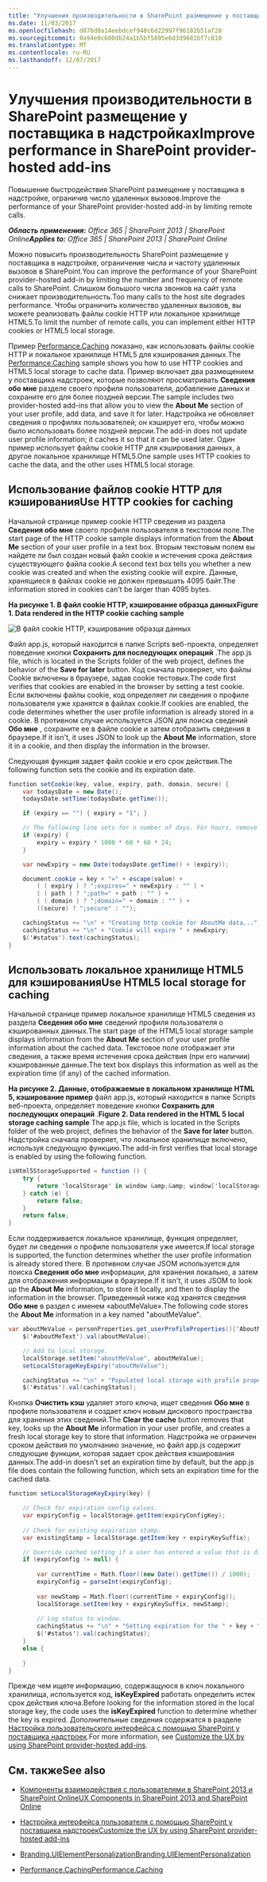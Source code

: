 ```yaml
---
title: "Улучшения производительности в SharePoint размещение у поставщика в надстройках"
ms.date: 11/03/2017
ms.openlocfilehash: d876d0a14eebdcef940c6d22997f96182b51af28
ms.sourcegitcommit: 0a94e0c600db24a1b5bf5895e6d3d9681bf7c810
ms.translationtype: MT
ms.contentlocale: ru-RU
ms.lasthandoff: 12/07/2017
---
```

# <a name="improve-performance-in-sharepoint-provider-hosted-add-ins"></a><span data-ttu-id="384c3-102">Улучшения производительности в SharePoint размещение у поставщика в надстройках</span><span class="sxs-lookup"><span data-stu-id="384c3-102">Improve performance in SharePoint provider-hosted add-ins</span></span>

<span data-ttu-id="384c3-103">Повышение быстродействия SharePoint размещение у поставщика в надстройке, ограничив число удаленных вызовов.</span><span class="sxs-lookup"><span data-stu-id="384c3-103">Improve the performance of your SharePoint provider-hosted add-in by limiting remote calls.</span></span>

<span data-ttu-id="384c3-104">_**Область применения:** Office 365 | SharePoint 2013 | SharePoint Online_</span><span class="sxs-lookup"><span data-stu-id="384c3-104">_**Applies to:** Office 365 | SharePoint 2013 | SharePoint Online_</span></span>

<span data-ttu-id="384c3-105">Можно повысить производительность SharePoint размещение у поставщика в надстройке, ограничение числа и частоту удаленных вызовов в SharePoint.</span><span class="sxs-lookup"><span data-stu-id="384c3-105">You can improve the performance of your SharePoint provider-hosted add-in by limiting the number and frequency of remote calls to SharePoint.</span></span> <span data-ttu-id="384c3-106">Слишком большого числа звонков на сайт узла снижает производительность.</span><span class="sxs-lookup"><span data-stu-id="384c3-106">Too many calls to the host site degrades performance.</span></span> <span data-ttu-id="384c3-107">Чтобы ограничить количество удаленных вызовов, вы можете реализовать файлы cookie HTTP или локальное хранилище HTML5.</span><span class="sxs-lookup"><span data-stu-id="384c3-107">To limit the number of remote calls, you can implement either HTTP cookies or HTML5 local storage.</span></span>

<span data-ttu-id="384c3-108">Пример [Performance.Caching](https://github.com/SharePoint/PnP/tree/dev/Samples/Performance.Caching) показано, как использовать файлы cookie HTTP и локальное хранилище HTML5 для кэширования данных.</span><span class="sxs-lookup"><span data-stu-id="384c3-108">The [Performance.Caching](https://github.com/SharePoint/PnP/tree/dev/Samples/Performance.Caching) sample shows you how to use HTTP cookies and HTML5 local storage to cache data.</span></span> <span data-ttu-id="384c3-109">Пример включает два размещением у поставщика надстроек, которые позволяют просматривать **Сведения обо мне** разделе своего профиля пользователя, добавление данных и сохраните его для более поздней версии.</span><span class="sxs-lookup"><span data-stu-id="384c3-109">The sample includes two provider-hosted add-ins that allow you to view the **About Me** section of your user profile, add data, and save it for later.</span></span> <span data-ttu-id="384c3-110">Надстройка не обновляет сведения о профилях пользователей; он кэширует его, чтобы можно было использовать более поздней версии.</span><span class="sxs-lookup"><span data-stu-id="384c3-110">The add-in does not update user profile information; it caches it so that it can be used later.</span></span> <span data-ttu-id="384c3-111">Один пример использует файлы cookie HTTP для кэширования данных, а другое локальное хранилище HTML5.</span><span class="sxs-lookup"><span data-stu-id="384c3-111">One sample uses HTTP cookies to cache the data, and the other uses HTML5 local storage.</span></span>

## <a name="use-http-cookies-for-caching"></a><span data-ttu-id="384c3-112">Использование файлов cookie HTTP для кэширования</span><span class="sxs-lookup"><span data-stu-id="384c3-112">Use HTTP cookies for caching</span></span>

<span data-ttu-id="384c3-113">Начальной странице пример cookie HTTP сведения из раздела **Сведения обо мне** своего профиля пользователя в текстовом поле.</span><span class="sxs-lookup"><span data-stu-id="384c3-113">The start page of the HTTP cookie sample displays information from the  **About Me** section of your user profile in a text box.</span></span> <span data-ttu-id="384c3-114">Вторым текстовым полем вы найдете ли был создан новый файл cookie и истечения срока действия существующего файла cookie.</span><span class="sxs-lookup"><span data-stu-id="384c3-114">A second text box tells you whether a new cookie was created and when the existing cookie will expire.</span></span> <span data-ttu-id="384c3-115">Данные, хранящиеся в файлах cookie не должен превышать 4095 байт.</span><span class="sxs-lookup"><span data-stu-id="384c3-115">The information stored in cookies can't be larger than 4095 bytes.</span></span>

<span data-ttu-id="384c3-116">**На рисунке 1. В файл cookie HTTP, кэширование образца данных**</span><span class="sxs-lookup"><span data-stu-id="384c3-116">**Figure 1. Data rendered in the HTTP cookie caching sample**</span></span>

![В файл cookie HTTP, кэширование образца данных](media/improve-performance-in-sharepoint-provider-hosted-add-ins/c9427295-4242-48df-9aa8-392b58d7f4c6.png)

<span data-ttu-id="384c3-118">Файл app.js, который находится в папке Scripts веб-проекта, определяет поведение кнопки **Сохранить для последующих операций** .</span><span class="sxs-lookup"><span data-stu-id="384c3-118">The app.js file, which is located in the Scripts folder of the web project, defines the behavior of the  **Save for later** button.</span></span> <span data-ttu-id="384c3-119">Код сначала проверяет, что файлы Cookie включены в браузере, задав cookie тестовых.</span><span class="sxs-lookup"><span data-stu-id="384c3-119">The code first verifies that cookies are enabled in the browser by setting a test cookie.</span></span> <span data-ttu-id="384c3-120">Если включены файлы cookie, код определяет ли сведения о профиле пользователя уже хранятся в файлах cookie.</span><span class="sxs-lookup"><span data-stu-id="384c3-120">If cookies are enabled, the code determines whether the user profile information is already stored in a cookie.</span></span> <span data-ttu-id="384c3-121">В противном случае используется JSON для поиска сведений **Обо мне** , сохраните ее в файле cookie и затем отобразить сведения в браузере.</span><span class="sxs-lookup"><span data-stu-id="384c3-121">If it isn't, it uses JSON to look up the **About Me** information, store it in a cookie, and then display the information in the browser.</span></span>

<span data-ttu-id="384c3-122">Следующая функция задает файл cookie и его срок действия.</span><span class="sxs-lookup"><span data-stu-id="384c3-122">The following function sets the cookie and its expiration date.</span></span>

```c#
function setCookie(key, value, expiry, path, domain, secure) {
    var todaysDate = new Date();
    todaysDate.setTime(todaysDate.getTime());

    if (expiry == "") { expiry = "1"; }

    // The following line sets for n number of days. For hours, remove * 24. For minutes, remove * 60 * 24.
    if (expiry) {
        expiry = expiry * 1000 * 60 * 60 * 24;
    }

    var newExpiry = new Date(todaysDate.getTime() + (expiry));

    document.cookie = key + "=" + escape(value) +
        ( ( expiry ) ? ";expires=" + newExpiry : "" ) +
        ( ( path ) ? ";path=" + path : "" ) +
        ( ( domain ) ? ";domain=" + domain : "" ) +
        ((secure) ? ";secure" : "");

    cachingStatus += "\n" + "Creating http cookie for AboutMe data...";
    cachingStatus += "\n" + "Cookie will expire " + newExpiry;
    $('#status').text(cachingStatus);
}

```

## <a name="use-html5-local-storage-for-caching"></a><span data-ttu-id="384c3-123">Использовать локальное хранилище HTML5 для кэширования</span><span class="sxs-lookup"><span data-stu-id="384c3-123">Use HTML5 local storage for caching</span></span>

<span data-ttu-id="384c3-124">Начальной странице пример локальное хранилище HTML5 сведения из раздела **Сведения обо мне** сведений профиля пользователя о кэшированных данных.</span><span class="sxs-lookup"><span data-stu-id="384c3-124">The start page of the HTML5 local storage sample displays information from the  **About Me** section of your user profile information about the cached data.</span></span> <span data-ttu-id="384c3-125">Текстовое поле отображает эти сведения, а также время истечения срока действия (при его наличии) кэшированные данные.</span><span class="sxs-lookup"><span data-stu-id="384c3-125">The text box displays this information as well as the expiration time (if any) of the cached information.</span></span>

<span data-ttu-id="384c3-126">**На рисунке 2. Данные, отображаемые в локальном хранилище HTML 5, кэширование пример** файл app.js, который находится в папке Scripts веб-проекта, определяет поведение кнопки **Сохранить для последующих операций** .</span><span class="sxs-lookup"><span data-stu-id="384c3-126">**Figure 2. Data rendered in the HTML 5 local storage caching sample** The app.js file, which is located in the Scripts folder of the web project, defines the behavior of the  **Save for later** button.</span></span> <span data-ttu-id="384c3-127">Надстройка сначала проверяет, что локальное хранилище включено, используя следующую функцию.</span><span class="sxs-lookup"><span data-stu-id="384c3-127">The add-in first verifies that local storage is enabled by using the following function.</span></span>

```c#
isHtml5StorageSupported = function () {
    try {
        return 'localStorage' in window &amp;&amp; window['localStorage'] !== null;
    } catch (e) {
        return false;
    }
    return false;
}

```

<span data-ttu-id="384c3-128">Если поддерживается локальное хранилище, функция определяет, будет ли сведения о профиле пользователя уже имеется.</span><span class="sxs-lookup"><span data-stu-id="384c3-128">If local storage is supported, the function determines whether the user profile information is already stored there.</span></span> <span data-ttu-id="384c3-129">В противном случае JSOM используется для поиска **Сведения обо мне** информации, для хранения локально, а затем для отображения информации в браузере.</span><span class="sxs-lookup"><span data-stu-id="384c3-129">If it isn't, it uses JSOM to look up the  **About Me** information, to store it locally, and then to display the information in the browser.</span></span> <span data-ttu-id="384c3-130">Приведенный ниже код хранятся сведения **Обо мне** в раздел с именем «aboutMeValue».</span><span class="sxs-lookup"><span data-stu-id="384c3-130">The following code stores the **About Me** information in a key named "aboutMeValue".</span></span>

```c#
var aboutMeValue = personProperties.get_userProfileProperties()['AboutMe'];
    $('#aboutMeText').val(aboutMeValue);

    // Add to local storage.
    localStorage.setItem("aboutMeValue", aboutMeValue);
    setLocalStorageKeyExpiry("aboutMeValue");

    cachingStatus += "\n" + "Populated local storage with profile properties...";
    $('#status').val(cachingStatus);

```

<span data-ttu-id="384c3-131">Кнопка **Очистить кэш** удаляет этого ключа, ищет сведения **Обо мне** в профиле пользователя и создает ключ новым дискового пространства для хранения этих сведений.</span><span class="sxs-lookup"><span data-stu-id="384c3-131">The  **Clear the cache** button removes that key, looks up the **About Me** information in your user profile, and creates a fresh local storage key to store that information.</span></span> <span data-ttu-id="384c3-132">Надстройка не ограничен сроком действия по умолчанию значение, но файл app.js содержит следующие функции, которая задает срок действия кэширования данных.</span><span class="sxs-lookup"><span data-stu-id="384c3-132">The add-in doesn't set an expiration time by default, but the app.js file does contain the following function, which sets an expiration time for the cached data.</span></span>

```c#
function setLocalStorageKeyExpiry(key) {

    // Check for expiration config values.
    var expiryConfig = localStorage.getItem(expiryConfigKey);
    
    // Check for existing expiration stamp.
    var existingStamp = localStorage.getItem(key + expiryKeySuffix);    

    // Override cached setting if a user has entered a value that is different than what is stored.
    if (expiryConfig != null) {
                
        var currentTime = Math.floor((new Date().getTime()) / 1000);
        expiryConfig = parseInt(expiryConfig);
        
        var newStamp = Math.floor((currentTime + expiryConfig));
        localStorage.setItem(key + expiryKeySuffix, newStamp);
        
        // Log status to window.        
        cachingStatus += "\n" + "Setting expiration for the " + key + " key...";
        $('#status').val(cachingStatus);
    }    
    else {
       
    }
}

```

<span data-ttu-id="384c3-133">Прежде чем ищете информацию, содержащуюся в ключ локального хранилища, используется код, **isKeyExpired** работать определить истек срок действия ключа.</span><span class="sxs-lookup"><span data-stu-id="384c3-133">Before looking for the information stored in the local storage key, the code uses the  **isKeyExpired** function to determine whether the key is expired.</span></span> <span data-ttu-id="384c3-134">Дополнительные сведения содержатся в разделе [Настройка пользовательского интерфейса с помощью SharePoint у поставщика надстроек](customize-the-ux-by-using-sharepoint-provider-hosted-add-ins.md).</span><span class="sxs-lookup"><span data-stu-id="384c3-134">For more information, see [Customize the UX by using SharePoint provider-hosted add-ins](customize-the-ux-by-using-sharepoint-provider-hosted-add-ins.md).</span></span>

## <a name="see-also"></a><span data-ttu-id="384c3-135">См. также</span><span class="sxs-lookup"><span data-stu-id="384c3-135">See also</span></span>
<span data-ttu-id="384c3-136"><a name="bk_addresources"> </a></span><span class="sxs-lookup"><span data-stu-id="384c3-136"></span></span>

- [<span data-ttu-id="384c3-137">Компоненты взаимодействия с пользователями в SharePoint 2013 и SharePoint Online</span><span class="sxs-lookup"><span data-stu-id="384c3-137">UX Components in SharePoint 2013 and SharePoint Online</span></span>](ux-components-in-sharepoint-2013-and-sharepoint-online.md)
    
- [<span data-ttu-id="384c3-138">Настройка интерфейса пользователя с помощью SharePoint у поставщика надстроек</span><span class="sxs-lookup"><span data-stu-id="384c3-138">Customize the UX by using SharePoint provider-hosted add-ins</span></span>](customize-the-ux-by-using-sharepoint-provider-hosted-add-ins.md)
    
- [<span data-ttu-id="384c3-139">Branding.UIElementPersonalization</span><span class="sxs-lookup"><span data-stu-id="384c3-139">Branding.UIElementPersonalization</span></span>](https://github.com/SharePoint/PnP/tree/dev/Samples/Branding.UIElementPersonalization)
    
- [<span data-ttu-id="384c3-140">Performance.Caching</span><span class="sxs-lookup"><span data-stu-id="384c3-140">Performance.Caching</span></span>](https://github.com/SharePoint/PnP/tree/dev/Samples/Performance.Caching)
